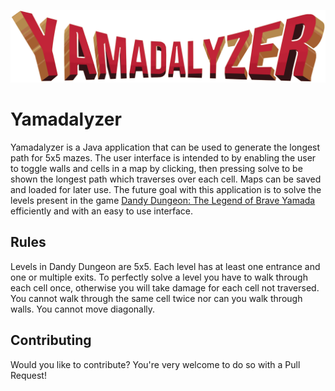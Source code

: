![Yamadalyzer logo](./yamadalyzer/svg/YamadalyzerVector.svg)

# Yamadalyzer

Yamadalyzer is a Java application that can be used to generate the longest path for 5x5 mazes. The user interface is intended to by enabling the user to toggle walls and cells in a map by clicking, then pressing solve to be shown the longest path which traverses over each cell. Maps can be saved and loaded for later use. The future goal with this application is to solve the levels present in the game [Dandy Dungeon: The Legend of Brave Yamada](https://www.dandydungeon.com/) efficiently and with an easy to use interface.

## Rules

Levels in Dandy Dungeon are 5x5. Each level has at least one entrance and one or multiple exits. To perfectly solve a level you have to walk through each cell once, otherwise you will take damage for each cell not traversed. You cannot walk through the same cell twice nor can you walk through walls. You cannot move diagonally.

## Contributing
Would you like to contribute? You're very welcome to do so with a Pull Request!